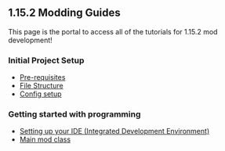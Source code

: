 ## 1.15.2 Modding Guides

This page is the portal to access all of the tutorials for 1.15.2 mod development!

### Initial Project Setup

 - [Pre-requisites](https://magep.github.io/1.15.2/prerequisites)
 - [File Structure](url)
 - [Config setup](url)
 
### Getting started with programming

- [Setting up your IDE (Integrated Development Environment)]()
- [Main mod class]()
